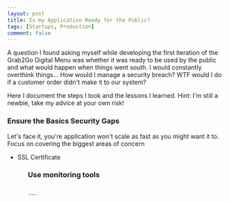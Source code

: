 ```yaml
---
layout: post
title: Is my Application Ready for the Public?
tags: [Startups, Production]
comment: false
---
```


A question I found asking myself while developing the first iteration of the Grab2Go Digital Menu was whether it was ready to be used by the public and what would happen when things went south. I would constantly overthink things... How would I manage a security breach? WTF would I do if a customer order didn't make it to our system?

Here I document the steps I took and the lessons I learned. Hint: I'm still a newbie, take my advice at your own risk!

### Ensure the Basics Security Gaps

Let's face it, you're application won't scale as fast as you might want it to. Focus on covering the biggest areas of concern
<ul>
    <li>SSL Certificate</li>
<ul>

### Use monitoring tools


### 


.....

